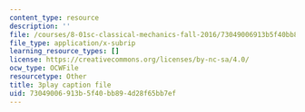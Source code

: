 ```yaml
---
content_type: resource
description: ''
file: /courses/8-01sc-classical-mechanics-fall-2016/73049006913b5f40bb894d28f65bb7ef_NCCzjtqZ28M.vtt
file_type: application/x-subrip
learning_resource_types: []
license: https://creativecommons.org/licenses/by-nc-sa/4.0/
ocw_type: OCWFile
resourcetype: Other
title: 3play caption file
uid: 73049006-913b-5f40-bb89-4d28f65bb7ef
---
```

